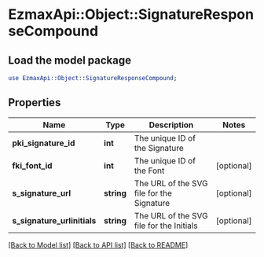 # EzmaxApi::Object::SignatureResponseCompound

## Load the model package
```perl
use EzmaxApi::Object::SignatureResponseCompound;
```

## Properties
Name | Type | Description | Notes
------------ | ------------- | ------------- | -------------
**pki_signature_id** | **int** | The unique ID of the Signature | 
**fki_font_id** | **int** | The unique ID of the Font | [optional] 
**s_signature_url** | **string** | The URL of the SVG file for the Signature | [optional] 
**s_signature_urlinitials** | **string** | The URL of the SVG file for the Initials | [optional] 

[[Back to Model list]](../README.md#documentation-for-models) [[Back to API list]](../README.md#documentation-for-api-endpoints) [[Back to README]](../README.md)


